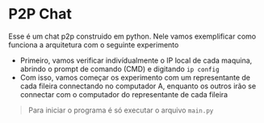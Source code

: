 # P2P Chat

Esse é um chat p2p construido em python. Nele vamos exemplificar como funciona a arquitetura com o seguinte experimento

- Primeiro, vamos verificar indivídualmente o IP local de cada maquina, abrindo o prompt de comando (CMD) e digitando `ip config`
- Com isso, vamos começar os experimento com um representante de cada fileira connectando no computador A, enquanto os outros irão se connectar com o computador do representante de cada fileira

> Para iniciar o programa é só executar o arquivo `main.py`
